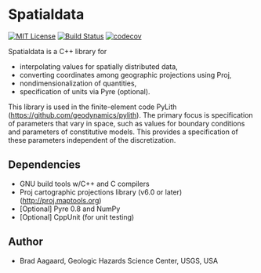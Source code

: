 # Spatialdata

[![MIT License](https://img.shields.io/badge/license-MIT-blue.svg)](https://github.com/geodynamics/spatialdata/blob/master/COPYING)
[![Build Status](https://dev.azure.com/baagaard-usgs/pylith/_apis/build/status/geodynamics.spatialdata?branchName=main)](https://dev.azure.com/baagaard-usgs/pylith/_build/latest?definitionId=4&branchName=main)
[![codecov](https://codecov.io/gh/geodynamics/spatialdata/branch/master/graph/badge.svg)](https://codecov.io/gh/geodynamics/spatialdata)

Spatialdata is a C++ library for

* interpolating values for spatially distributed data,
* converting coordinates among geographic projections using Proj,
* nondimensionalization of quantities,
* specification of units via Pyre (optional).

This library is used in the finite-element code PyLith
(https://github.com/geodynamics/pylith). The primary focus is
specification of parameters that vary in space, such as values for
boundary conditions and parameters of constitutive models. This
provides a specification of these parameters independent of the
discretization.

## Dependencies

* GNU build tools w/C++ and C compilers
* Proj cartographic projections library (v6.0 or later) (http://proj.maptools.org)
* [Optional] Pyre 0.8 and NumPy
* [Optional] CppUnit (for unit testing)

## Author

* Brad Aagaard, Geologic Hazards Science Center, USGS, USA
